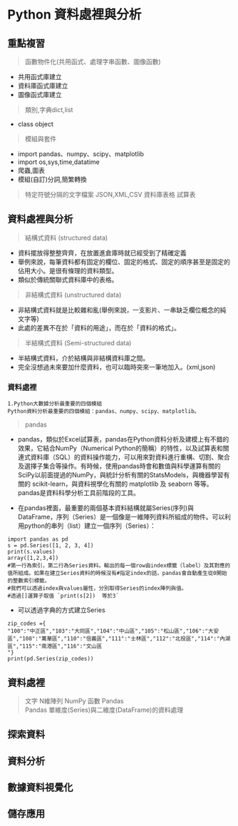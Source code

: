 # Python 資料處裡與分析

## 重點複習

> 函數物件化(共用函式、處理字串函數、圖像函數)
- 共用函式庫建立
- 資料庫函式庫建立
- 圖像函式庫建立

> 類別,字典dict,list
- class object
  
> 模組與套件
- import pandas、numpy、scipy、matplotlib
- import os,sys,time,datatime
- 爬蟲,圖表
- 模組(自訂)分詞,簡繁轉換
  
> 特定符號分隔的文字檔案
> JSON,XML,CSV
> 資料庫表格
> 試算表

## 資料處裡與分析
> 結構式資料 (structured data)
- 資料擺放得整整齊齊，在放置進倉庫時就已經受到了精確定義
- 舉例來說，每筆資料都有固定的欄位、固定的格式、固定的順序甚至是固定的佔用大小。是很有條理的資料類型。
- 類似於傳統關聯式資料庫中的表格。
> 非結構式資料 (unstructured data)
- 非結構式資料就是比較雜和亂(舉例來說，一支影片、一串缺乏欄位概念的純文字等)
- 此處的差異不在於「資料的用途」，而在於「資料的格式」。
> 半結構式資料 (Semi-structured data)
- 半結構式資料，介於結構與非結構資料庫之間。
- 完全沒想過未來要加什麼資料，也可以臨時突來一筆地加入。(xml,json)
### 資料處裡
```
1.Python大數據分析最重要的四個模組
Python資料分析最重要的四個模組：pandas、numpy、scipy、matplotlib。
```
> pandas
- pandas，類似於Excel試算表，pandas在Python資料分析及建模上有不錯的效果，它結合NumPy（Numerical Python的簡稱）的特性，以及試算表和關連式資料庫（SQL）的資料操作能力，可以用來對資料進行重構、切割、聚合及選擇子集合等操作。有時候，使用pandas時會和數值與科學運算有關的SciPy以前面提過的NumPy，與統計分析有關的StatsModels，與機器學習有關的 scikit-learn，與資料視學化有關的 matplotlib 及 seaborn 等等。pandas是資料科學分析工具前階段的工具。

- 在pandas裡面，最重要的兩個基本資料結構就屬Series(序列)與DataFrame，序列（Series）是一個像是一維陣列資料所組成的物件。可以利用python的串列（list）建立一個序列（Series）：
``` 
import pandas as pd
s = pd.Series([1, 2, 3, 4])
print(s.values)
array([1,2,3,4])
#第一行為索引，第二行為Series資料。輸出的每一個row由index標籤（label）及其對應的值所組成。如果在建立Series資料的時候沒有#指定index的話，pandas會自動產生從0開始的整數索引標籤。
#我們可以透過index與values屬性，分別取得Series的index陣列與值。
#透過[]運算子取值 `print(s[2])  等於3`
```
- 可以透過字典的方式建立Series
```
zip_codes ={
"100":"中正區","103":"大同區","104":"中山區","105":"松山區","106":"大安區","108":"萬華區","110":"信義區","111":"士林區","112":"北投區","114":"內湖區","115":"南港區","116":"文山區
"}
print(pd.Series(zip_codes))
```


## 資料處裡
> 文字
> N維陣列
> NumPy 函數
> Pandas  
> Pandas 單維度(Series)與二維度(DataFrame)的資料處理

## 探索資料

## 資料分析

## 數據資料視覺化

## 儲存應用

